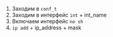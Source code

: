 1) Заходим в `conf_t`
2) Заходим в интерфейс `int` + int_name
3) Включаем интерфейс  `no sh`
4) `ip add` + ip_address + mask